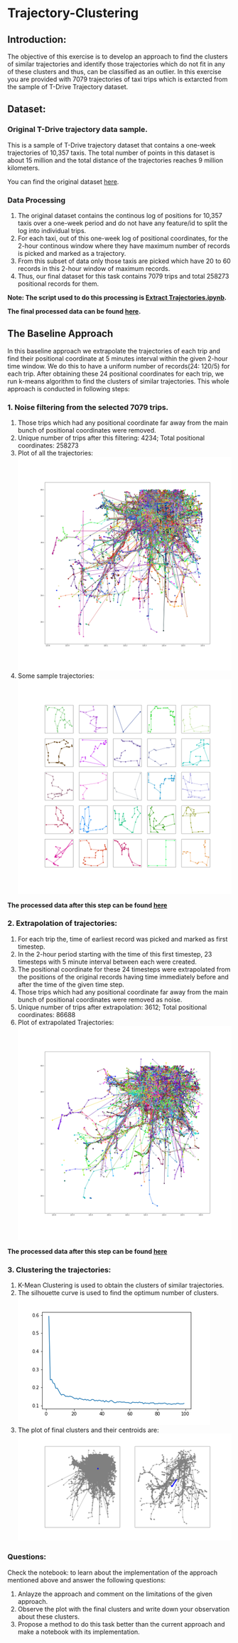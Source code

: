 # Trajectory-Clustering

## Introduction:
The objective of this exercise is to develop an approach to find the clusters of similar trajectories and identify those trajectories which do not fit in any of these clusters and thus, can be classified as an outlier.
In this exercise you are provided with 7079 trajectories of taxi trips which is extarcted from the sample of T-Drive Trajectory dataset.

## Dataset:
### Original T-Drive trajectory data sample.
This is a sample of T-Drive trajectory dataset that contains a one-week trajectories of 10,357 taxis. The total number of points in this dataset is about 15 million and the total distance of the trajectories reaches 9 million kilometers.

You can find the original dataset [here](https://drive.google.com/file/d/1pzaGZaboOdUxsw7l6hhJDdsH8ZqUeZXs/view?usp=sharing).

### Data Processing
1. The original dataset contains the continous log of positions for 10,357 taxis over a one-week period and do not have any feature/id to split the log into individual trips.
2. For each taxi, out of this one-week log of positional coordinates, for the 2-hour continous window where they have maximum number of records is picked and marked as a trajectory. 
3. From this subset of data only those taxis are picked which have 20 to 60 records in this 2-hour window of maximum records.
4. Thus, our final dataset for this task contains 7079 trips and total 258273 positional records for them.

**Note: The script used to do this processing is [Extract Trajectories.ipynb](https://github.com/Shivam0712/Trajectory-Clustering/blob/master/Extract%20Trajectories.ipynb).**

**The final processed data can be found [here](https://github.com/Shivam0712/Trajectory-Clustering/blob/master/20190425_trajectories.csv).**

## The Baseline Approach
In this baseline approach we extrapolate the trajectories of each trip and find their positional coordinate at 5 minutes interval within the given 2-hour time window. We do this to have a uniform number of records(24: 120/5) for each trip. After obtaining these 24 positional coordinates for each trip, we run k-means algorithm to find the clusters of similar trajectories.
This whole approach is conducted in following steps:

### 1. Noise filtering from the selected 7079 trips.
1. Those trips which had any positional coordinate far away from the main bunch of positional coordinates were removed.
2. Unique number of trips after this filtering: 4234; Total positional coordinates: 258273
3. Plot of all the trajectories:
![All Trajectories](https://github.com/Shivam0712/Trajectory-Clustering/blob/master/AllTrajectories.png)
4. Some sample trajectories:
![Sample Trajectories](https://github.com/Shivam0712/Trajectory-Clustering/blob/master/IndiviDualTrajectories.png)
  
**The processed data after this step can be found [here](https://github.com/Shivam0712/Trajectory-Clustering/blob/master/20190425_ProcessedTaxiTrajectories.csv)** 
  
### 2. Extrapolation of trajectories:
1. For each trip the, time of earliest record was picked and marked as first timestep.
2. In the 2-hour period starting with the time of this first timestep, 23 timesteps with 5 minute interval between each were created.
3. The positional coordinate for these 24 timesteps were extrapolated from the positions of the original records having time immediately before and after the time of the given time step.
4. Those trips which had any positional coordinate far away from the main bunch of positional coordinates were removed as noise.
5. Unique number of trips after extrapolation: 3612; Total positional coordinates: 86688
6. Plot of extrapolated Trajectories:
![Extrapolated Trajectories](https://github.com/Shivam0712/Trajectory-Clustering/blob/master/ExtrapolatedTrajectories.png)

**The processed data after this step can be found [here](https://github.com/Shivam0712/Trajectory-Clustering/blob/master/20190425_Extrapolate.csv)** 

### 3. Clustering the trajectories:
1. K-Mean Clustering is used to obtain the clusters of similar trajectories.
2. The silhouette curve is used to find the optimum  number of clusters.
![Silhouette Curve](https://github.com/Shivam0712/Trajectory-Clustering/blob/master/silhoutte.png)
3. The plot of final clusters and their centroids are:
![Trajectories Clusters](https://github.com/Shivam0712/Trajectory-Clustering/blob/master/FinalClusterCentroids.png)


### Questions:

Check the notebook: to learn about the implementation of the approach mentioned above and answer the following questions:

1. Anlayze the approach and comment on the limitations of the given approach.
2. Observe the plot with the final clusters and write down your observation about these clusters.
3. Propose a method to do this task better than the current approach and make a notebook with its implementation.


